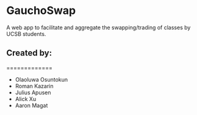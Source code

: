 GauchoSwap
==========

A web app to facilitate and aggregate the swapping/trading of classes by UCSB students. 

## Created by:
=============
  * Olaoluwa Osuntokun 
  * Roman Kazarin
  * Julius Apusen
  * Alick Xu
  * Aaron Magat

